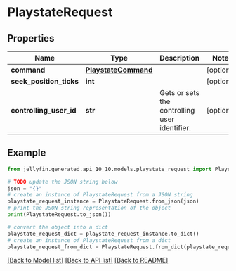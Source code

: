 # PlaystateRequest


## Properties

Name | Type | Description | Notes
------------ | ------------- | ------------- | -------------
**command** | [**PlaystateCommand**](PlaystateCommand.md) |  | [optional] 
**seek_position_ticks** | **int** |  | [optional] 
**controlling_user_id** | **str** | Gets or sets the controlling user identifier. | [optional] 

## Example

```python
from jellyfin.generated.api_10_10.models.playstate_request import PlaystateRequest

# TODO update the JSON string below
json = "{}"
# create an instance of PlaystateRequest from a JSON string
playstate_request_instance = PlaystateRequest.from_json(json)
# print the JSON string representation of the object
print(PlaystateRequest.to_json())

# convert the object into a dict
playstate_request_dict = playstate_request_instance.to_dict()
# create an instance of PlaystateRequest from a dict
playstate_request_from_dict = PlaystateRequest.from_dict(playstate_request_dict)
```
[[Back to Model list]](../README.md#documentation-for-models) [[Back to API list]](../README.md#documentation-for-api-endpoints) [[Back to README]](../README.md)


